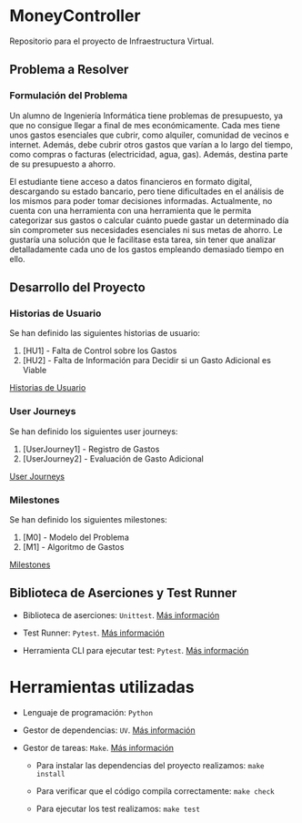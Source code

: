# MoneyController
Repositorio para el proyecto de Infraestructura Virtual.

## Problema a Resolver
### Formulación del Problema 
Un alumno de Ingeniería Informática tiene problemas de presupuesto, ya que no consigue llegar a final de mes económicamente. Cada mes tiene unos gastos esenciales que cubrir, como alquiler, comunidad de vecinos e internet. Además, debe cubrir otros gastos que varían a lo largo del tiempo, como compras o facturas (electricidad, agua, gas). Además, destina parte de su presupuesto a ahorro. 

El estudiante tiene acceso a datos financieros en formato digital, descargando su estado bancario, pero tiene dificultades en el análisis de los mismos para poder tomar decisiones informadas. Actualmente, no cuenta con una herramienta con una herramienta que le permita categorizar sus gastos o calcular cuánto puede gastar un determinado día sin comprometer sus necesidades esenciales ni sus metas de ahorro. Le gustaría una solución que le facilitase esta tarea, sin tener que analizar detalladamente cada uno de los gastos empleando demasiado tiempo en ello.  

## Desarrollo del Proyecto
### Historias de Usuario
Se han definido las siguientes historias de usuario: 
1. [HU1] - Falta de Control sobre los Gastos  
2. [HU2] - Falta de Información para Decidir si un Gasto Adicional es Viable

[Historias de Usuario](/docs/historias_usuario.md)  

### User Journeys
Se han definido los siguientes user journeys:
1. [UserJourney1] - Registro de Gastos  
3. [UserJourney2] - Evaluación de Gasto Adicional  

[User Journeys](/docs/user_journeys.md)  

### Milestones
Se han definido los siguientes milestones:
1. [M0] - Modelo del Problema
2. [M1] - Algoritmo de Gastos 

[Milestones](/docs/milestones.md)  

## Biblioteca de Aserciones y Test Runner

- Biblioteca de aserciones: `Unittest`. [Más información](/docs/biblioteca_aserciones.md)

- Test Runner: `Pytest`. [Más información](/docs/test_runner.md)  

- Herramienta CLI para ejecutar test: `Pytest`. [Más información](/docs/herramientas_cli.md)  

# Herramientas utilizadas

- Lenguaje de programación: `Python`

- Gestor de dependencias: `UV`. [Más información](/docs/gestor_dependencias.md)

- Gestor de tareas: `Make`. [Más información](/docs/gestor_tareas.md)
    
    - Para instalar las dependencias del proyecto realizamos:
    `make install`

    - Para verificar que el código compila correctamente:
    `make check`

    - Para ejecutar los test realizamos:
    `make test`